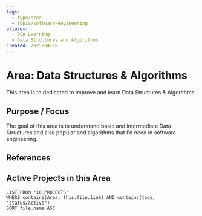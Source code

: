 ```yaml
---
tags:
  - type/area
  - topic/software-engineering
aliases:
  - DSA Learning
  - Data Structures and Algorithms
created: 2025-04-18
---
```

# Area: Data Structures & Algorithms

This area is to dedicated to improve and learn Data Structures & Algorithms.
## Purpose / Focus

The goal of this area is to understand basic and intermediate Data Structures and also popular and algorithms that I'd need in software engineering. 

## References



## Active Projects in this Area

```dataview
LIST FROM "10_PROJECTS"
WHERE contains(Area, this.file.link) AND contains(tags, "status/active")
SORT file.name ASC